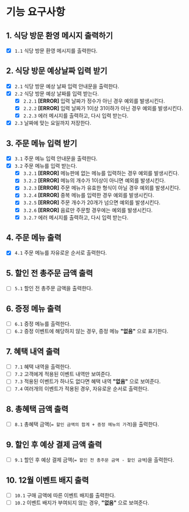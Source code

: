 # 기능 요구사항
## 1. 식당 방문 환영 메시지 출력하기
- [x] `1.1` 식당 방문 환영 메시지를 출력한다.
## 2. 식당 방문 예상날짜 입력 받기
- [x] `2.1` 식당 방문 예상 날짜 입력 안내문을 출력한다.
- [x] `2.2` 식당 방문 예상 날짜를 입력 받는다.
  - [x] `2.2.1` **[ERROR]** 입력 날짜가 정수가 아닌 경우 예외를 발생시킨다.
  - [x] `2.2.2` **[ERROR]** 입력 날짜가 1이상 31이하가 아닌 경우 예외를 발생시킨다.
  - [x] `2.2.3` 에러 메시지를 출력하고, 다시 입력 받는다.
- [x] `2.3` 날짜에 맞는 요일까지 저장한다. 
## 3. 주문 메뉴 입력 받기
- [x] `3.1` 주문 메뉴 입력 안내문을 출력한다.
- [x] `3.2` 주문 메뉴를 입력 받는다.
  - [x] `3.2.1` **[ERROR]** 메뉴판에 없는 메뉴를 입력하는 경우 예외를 발생시킨다. 
  - [x] `3.2.2` **[ERROR]** 메뉴의 개수가 1이상이 아니면 예외를 발생시킨다.
  - [x] `3.2.3` **[ERROR]** 주문 메뉴가 유효한 형식이 아닐 경우 예외를 발생시킨다.
  - [x] `3.2.4` **[ERROR]** 중복 메뉴를 입력한 경우 예외를 발생시킨다.
  - [x] `3.2.5` **[ERROR]** 주문 개수가 20개가 넘으면 예외를 발생시킨다.
  - [x] `3.2.6` **[ERROR]** 음료만 주문할 경우에는 예외를 발생시킨다.
  - [x] `3.2.7` 에러 메시지를 출력하고, 다시 입력 받는다.
## 4. 주문 메뉴 출력
- [x] `4.1` 주문 메뉴를 자유로운 순서로 출력한다.
## 5. 할인 전 총주문 금액 출력
- [ ] `5.1` 할인 전 총주문 금액을 출력한다.
## 6. 증정 메뉴 출력
- [ ] `6.1` 증정 메뉴를 출력한다.
- [ ] `6.2` 증정 이벤트에 해당하지 않는 경우, 증정 메뉴 **"없음"** 으로 표기한다.
## 7. 혜택 내역 출력
- [ ] `7.1` 혜택 내역을 출력한다.
- [ ] `7.2` 고객에게 적용된 이벤트 내역만 보여준다.
- [ ] `7.3` 적용된 이벤트가 하나도 없다면 혜택 내역 **"없음"** 으로 보여준다.
- [ ] `7.4` 여러개의 이벤트가 적용된 경우, 자유로운 순서로 출력한다.
## 8. 총혜택 금액 출력
- [ ] `8.1` 총혜택 금액(`= 할인 금액의 합계 + 증정 메뉴의 가격`)을 출력한다.
## 9. 할인 후 예상 결제 금액 출력
- [ ] `9.1` 할인 후 예상 결제 금액(`= 할인 전 총주문 금액 - 할인 금액`)을 출력한다.
## 10. 12월 이벤트 배지 출력
- [ ] `10.1` 구매 금액에 따른 이벤트 배지를 출력한다.
- [ ] `10.2` 이벤트 배지가 부여되지 않는 경우, **"없음"** 으로 보여준다.